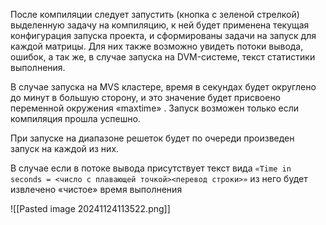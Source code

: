 После компиляции следует запустить (кнопка с зеленой стрелкой) выделенную задачу на компиляцию, к ней будет применена текущая конфигурация запуска проекта, и сформированы задачи на запуск для каждой матрицы. Для них также возможно увидеть потоки вывода, ошибок, а так же, в случае запуска на DVM-системе, текст статистики выполнения. 

В случае запуска на MVS кластере, время в секундах будет округлено до минут в большую сторону, и это значение будет присвоено переменной окружения «maxtime» . Запуск возможен только если компиляция прошла успешно.

При запуске на диапазоне решеток будет по очереди произведен запуск на каждой из них. 

В случае если в потоке вывода присутствует текст вида 
``«Time in seconds = <число с плавающей точкой><перевод строки>»`` 
из него будет извлечено «чистое» время выполнения

![[Pasted image 20241124113522.png]]
